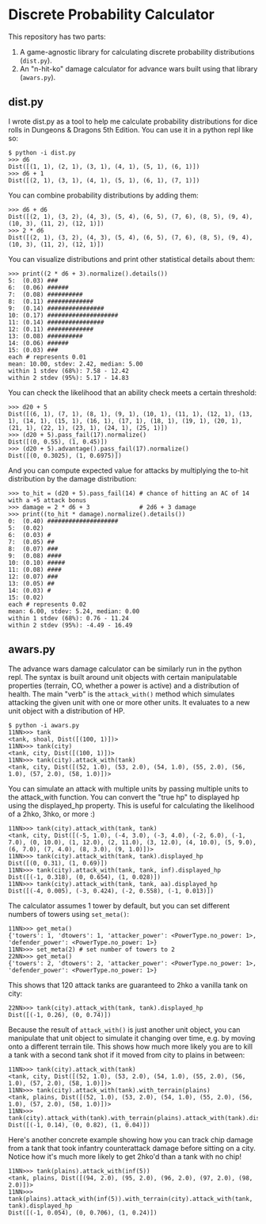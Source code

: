 # Discrete Probability Calculator

This repository has two parts:
1. A game-agnostic library for calculating discrete probability distributions (`dist.py`). 
2. An "n-hit-ko" damage calculator for advance wars built using that library (`awars.py`).

## dist.py

I wrote dist.py as a tool to help me calculate probability distributions for dice rolls in Dungeons & Dragons 5th Edition. You can use it in a python repl like so:

```
$ python -i dist.py 
>>> d6
Dist([(1, 1), (2, 1), (3, 1), (4, 1), (5, 1), (6, 1)])
>>> d6 + 1
Dist([(2, 1), (3, 1), (4, 1), (5, 1), (6, 1), (7, 1)])
```

You can combine probability distributions by adding them:
```
>>> d6 + d6
Dist([(2, 1), (3, 2), (4, 3), (5, 4), (6, 5), (7, 6), (8, 5), (9, 4), (10, 3), (11, 2), (12, 1)])
>>> 2 * d6
Dist([(2, 1), (3, 2), (4, 3), (5, 4), (6, 5), (7, 6), (8, 5), (9, 4), (10, 3), (11, 2), (12, 1)])
```

You can visualize distributions and print other statistical details about them:
```
>>> print((2 * d6 + 3).normalize().details())
5:  (0.03) ###                 
6:  (0.06) ######              
7:  (0.08) ##########          
8:  (0.11) #############       
9:  (0.14) ################    
10: (0.17) ####################
11: (0.14) ################    
12: (0.11) #############       
13: (0.08) ##########          
14: (0.06) ######              
15: (0.03) ###                 
each # represents 0.01
mean: 10.00, stdev: 2.42, median: 5.00
within 1 stdev (68%): 7.58 - 12.42
within 2 stdev (95%): 5.17 - 14.83
```

You can check the likelihood that an ability check meets a certain threshold:
```
>>> d20 + 5
Dist([(6, 1), (7, 1), (8, 1), (9, 1), (10, 1), (11, 1), (12, 1), (13, 1), (14, 1), (15, 1), (16, 1), (17, 1), (18, 1), (19, 1), (20, 1), (21, 1), (22, 1), (23, 1), (24, 1), (25, 1)])
>>> (d20 + 5).pass_fail(17).normalize()
Dist([(0, 0.55), (1, 0.45)])
>>> (d20 + 5).advantage().pass_fail(17).normalize()
Dist([(0, 0.3025), (1, 0.6975)])
```

And you can compute expected value for attacks by multiplying the to-hit distribution by the damage distribution:

```
>>> to_hit = (d20 + 5).pass_fail(14) # chance of hitting an AC of 14 with a +5 attack bonus
>>> damage = 2 * d6 + 3              # 2d6 + 3 damage
>>> print((to_hit * damage).normalize().details())
0:  (0.40) ####################
5:  (0.02)                     
6:  (0.03) #                   
7:  (0.05) ##                  
8:  (0.07) ###                 
9:  (0.08) ####                
10: (0.10) #####               
11: (0.08) ####                
12: (0.07) ###                 
13: (0.05) ##                  
14: (0.03) #                   
15: (0.02)                     
each # represents 0.02
mean: 6.00, stdev: 5.24, median: 0.00
within 1 stdev (68%): 0.76 - 11.24
within 2 stdev (95%): -4.49 - 16.49
```

## awars.py

The advance wars damage calculator can be similarly run in the python repl. The syntax is built around unit objects with certain manipulatable properties (terrain, CO, whether a power is active) and a distribution of health. The main "verb" is the `attack_with()` method which simulates attacking the given unit with one or more other units. It evaluates to a new unit object with a distribution of HP.

```
$ python -i awars.py
11NN>>> tank
<tank, shoal, Dist([(100, 1)])>
11NN>>> tank(city)
<tank, city, Dist([(100, 1)])>
11NN>>> tank(city).attack_with(tank)
<tank, city, Dist([(52, 1.0), (53, 2.0), (54, 1.0), (55, 2.0), (56, 1.0), (57, 2.0), (58, 1.0)])>
```

You can simulate an attack with multiple units by passing multiple units to the attack_with function. You can convert the "true hp" to displayed hp using the displayed_hp property. This is useful for calculating the likelihood of a 2hko, 3hko, or more :)
```
11NN>>> tank(city).attack_with(tank, tank)
<tank, city, Dist([(-5, 1.0), (-4, 3.0), (-3, 4.0), (-2, 6.0), (-1, 7.0), (0, 10.0), (1, 12.0), (2, 11.0), (3, 12.0), (4, 10.0), (5, 9.0), (6, 7.0), (7, 4.0), (8, 3.0), (9, 1.0)])>
11NN>>> tank(city).attack_with(tank, tank).displayed_hp
Dist([(0, 0.31), (1, 0.69)])
11NN>>> tank(city).attack_with(tank, tank, inf).displayed_hp
Dist([(-1, 0.318), (0, 0.654), (1, 0.028)])
11NN>>> tank(city).attack_with(tank, tank, aa).displayed_hp
Dist([(-4, 0.005), (-3, 0.424), (-2, 0.558), (-1, 0.013)])
```

The calculator assumes 1 tower by default, but you can set different numbers of towers using `set_meta()`:
```
11NN>>> get_meta()
{'towers': 1, 'dtowers': 1, 'attacker_power': <PowerType.no_power: 1>, 'defender_power': <PowerType.no_power: 1>}
11NN>>> set_meta(2) # set number of towers to 2
22NN>>> get_meta()
{'towers': 2, 'dtowers': 2, 'attacker_power': <PowerType.no_power: 1>, 'defender_power': <PowerType.no_power: 1>}
```

This shows that 120 attack tanks are guaranteed to 2hko a vanilla tank on city:
```
22NN>>> tank(city).attack_with(tank, tank).displayed_hp
Dist([(-1, 0.26), (0, 0.74)])
```

Because the result of `attack_with()` is just another unit object, you can manipulate that unit object to simulate it changing over time, e.g. by moving onto a different terrain tile. This shows how much more likely you are to kill a tank with a second tank shot if it moved from city to plains in between:
```
11NN>>> tank(city).attack_with(tank)
<tank, city, Dist([(52, 1.0), (53, 2.0), (54, 1.0), (55, 2.0), (56, 1.0), (57, 2.0), (58, 1.0)])>
11NN>>> tank(city).attack_with(tank).with_terrain(plains)
<tank, plains, Dist([(52, 1.0), (53, 2.0), (54, 1.0), (55, 2.0), (56, 1.0), (57, 2.0), (58, 1.0)])>
11NN>>> tank(city).attack_with(tank).with_terrain(plains).attack_with(tank).displayed_hp
Dist([(-1, 0.14), (0, 0.82), (1, 0.04)])
```

Here's another concrete example showing how you can track chip damage from a tank that took infantry counterattack damage before sitting on a city. Notice how it's much more likely to get 2hko'd than a tank with no chip!

```
11NN>>> tank(plains).attack_with(inf(5))
<tank, plains, Dist([(94, 2.0), (95, 2.0), (96, 2.0), (97, 2.0), (98, 2.0)])>
11NN>>> tank(plains).attack_with(inf(5)).with_terrain(city).attack_with(tank, tank).displayed_hp
Dist([(-1, 0.054), (0, 0.706), (1, 0.24)])
```
